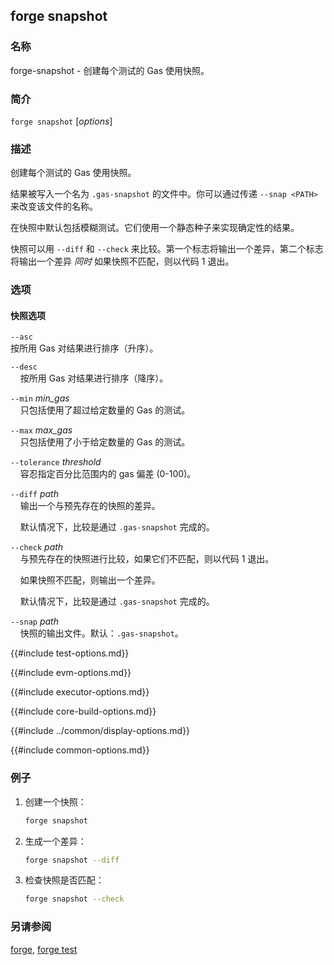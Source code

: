 ## forge snapshot

### 名称

forge-snapshot - 创建每个测试的 Gas 使用快照。

### 简介

``forge snapshot`` [*options*]

### 描述

创建每个测试的 Gas 使用快照。

结果被写入一个名为 `.gas-snapshot` 的文件中。你可以通过传递 `--snap <PATH>` 来改变该文件的名称。

在快照中默认包括模糊测试。它们使用一个静态种子来实现确定性的结果。

快照可以用 `--diff` 和 `--check` 来比较。第一个标志将输出一个差异，第二个标志将输出一个差异 *同时* 如果快照不匹配，则以代码 1 退出。

### 选项

#### 快照选项

`--asc`  
按所用 Gas 对结果进行排序（升序）。

`--desc`  
&nbsp;&nbsp;&nbsp;&nbsp;按所用 Gas 对结果进行排序（降序）。

`--min` *min_gas*  
&nbsp;&nbsp;&nbsp;&nbsp;只包括使用了超过给定数量的 Gas 的测试。

`--max` *max_gas*  
&nbsp;&nbsp;&nbsp;&nbsp;只包括使用了小于给定数量的 Gas 的测试。

`--tolerance` *threshold*  
&nbsp;&nbsp;&nbsp;&nbsp;容忍指定百分比范围内的 gas 偏差 (0-100)。

`--diff` *path*  
&nbsp;&nbsp;&nbsp;&nbsp;输出一个与预先存在的快照的差异。

&nbsp;&nbsp;&nbsp;&nbsp;默认情况下，比较是通过 `.gas-snapshot` 完成的。

`--check` *path*  
&nbsp;&nbsp;&nbsp;&nbsp;与预先存在的快照进行比较，如果它们不匹配，则以代码 1 退出。

&nbsp;&nbsp;&nbsp;&nbsp;如果快照不匹配，则输出一个差异。

&nbsp;&nbsp;&nbsp;&nbsp;默认情况下，比较是通过 `.gas-snapshot` 完成的。

`--snap` *path*  
&nbsp;&nbsp;&nbsp;&nbsp;快照的输出文件。默认：`.gas-snapshot`。

{{#include test-options.md}}

{{#include evm-options.md}}

{{#include executor-options.md}}

{{#include core-build-options.md}}

{{#include ../common/display-options.md}}

{{#include common-options.md}}

### 例子

1. 创建一个快照：
    ```sh
    forge snapshot
    ```

2. 生成一个差异：
    ```sh
    forge snapshot --diff
    ```

3. 检查快照是否匹配：
    ```sh
    forge snapshot --check
    ```

### 另请参阅

[forge](./forge.md), [forge test](./forge-test.md)
